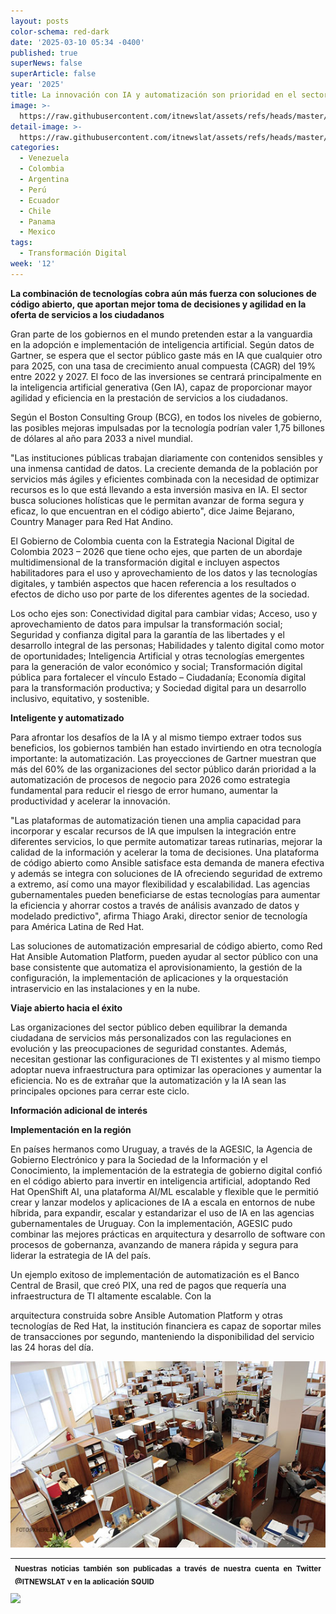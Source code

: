 ```yaml
---
layout: posts
color-schema: red-dark
date: '2025-03-10 05:34 -0400'
published: true
superNews: false
superArticle: false
year: '2025'
title: La innovación con IA y automatización son prioridad en el sector público
image: >-
  https://raw.githubusercontent.com/itnewslat/assets/refs/heads/master/img/540x320/oficina-p.jpg
detail-image: >-
  https://raw.githubusercontent.com/itnewslat/assets/refs/heads/master/img/1024x680/oficina-g.jpg
categories:
  - Venezuela
  - Colombia
  - Argentina
  - Perú
  - Ecuador
  - Chile
  - Panama
  - Mexico
tags:
  - Transformación Digital
week: '12'
---
```

**La combinación de tecnologías cobra aún más fuerza con soluciones de código abierto, que aportan mejor toma de decisiones y agilidad en la oferta de servicios a los ciudadanos**

Gran parte de los gobiernos en el mundo pretenden estar a la vanguardia en la adopción e implementación de inteligencia artificial. Según datos de Gartner, se espera que el sector público gaste más en IA que cualquier otro para 2025, con una tasa de crecimiento anual compuesta (CAGR) del 19% entre 2022 y 2027. El foco de las inversiones se centrará principalmente en la inteligencia artificial generativa (Gen IA), capaz de proporcionar mayor agilidad y eficiencia en la prestación de servicios a los ciudadanos.

Según el Boston Consulting Group (BCG), en todos los niveles de gobierno, las posibles mejoras impulsadas por la tecnología podrían valer 1,75 billones de dólares al año para 2033 a nivel mundial.

"Las instituciones públicas trabajan diariamente con contenidos sensibles y una inmensa cantidad de datos. La creciente demanda de la población por servicios más ágiles y eficientes combinada con la necesidad de optimizar recursos es lo que está llevando a esta inversión masiva en IA. El sector busca soluciones holísticas que le permitan avanzar de forma segura y eficaz, lo que encuentran en el código abierto", dice Jaime Bejarano, Country Manager para Red Hat Andino.

El Gobierno de Colombia cuenta con la Estrategia Nacional Digital de Colombia 2023 – 2026 que tiene ocho ejes, que parten de un abordaje multidimensional de la transformación digital e incluyen aspectos habilitadores para el uso y aprovechamiento de los datos y las tecnologías digitales, y también aspectos que hacen referencia a los resultados o efectos de dicho uso por parte de los diferentes agentes de la sociedad.

Los ocho ejes son: Conectividad digital para cambiar vidas; Acceso, uso y aprovechamiento de datos para impulsar la transformación social; Seguridad y confianza digital para la garantía de las libertades y el desarrollo integral de las personas; Habilidades y talento digital como motor de oportunidades; Inteligencia Artificial y otras tecnologías emergentes para la generación de valor económico y social; Transformación digital pública para fortalecer el vínculo Estado – Ciudadanía; Economía digital para la transformación productiva; y Sociedad digital para un desarrollo inclusivo, equitativo, y sostenible.

**Inteligente y automatizado**

Para afrontar los desafíos de la IA y al mismo tiempo extraer todos sus beneficios, los gobiernos también han estado invirtiendo en otra tecnología importante: la automatización. Las proyecciones de Gartner muestran que más del 60% de las organizaciones del sector público darán prioridad a la automatización de procesos de negocio para 2026 como estrategia fundamental para reducir el riesgo de error humano, aumentar la productividad y acelerar la innovación.

"Las plataformas de automatización tienen una amplia capacidad para incorporar y escalar recursos de IA que impulsen la integración entre diferentes servicios, lo que permite automatizar tareas rutinarias, mejorar la calidad de la información y acelerar la toma de decisiones. Una plataforma de código abierto como Ansible satisface esta demanda de manera efectiva y además se integra con soluciones de IA ofreciendo seguridad de extremo a extremo, así como una mayor flexibilidad y escalabilidad. Las agencias gubernamentales pueden beneficiarse de estas tecnologías para aumentar la eficiencia y ahorrar costos a través de análisis avanzado de datos y modelado predictivo", afirma Thiago Araki, director senior de tecnología para América Latina de Red Hat.

Las soluciones de automatización empresarial de código abierto, como Red Hat Ansible Automation Platform, pueden ayudar al sector público con una base consistente que automatiza el aprovisionamiento, la gestión de la configuración, la implementación de aplicaciones y la orquestación intraservicio en las instalaciones y en la nube.

**Viaje abierto hacia el éxito**

Las organizaciones del sector público deben equilibrar la demanda ciudadana de servicios más personalizados con las regulaciones en evolución y las preocupaciones de seguridad constantes. Además, necesitan gestionar las configuraciones de TI existentes y al mismo tiempo adoptar nueva infraestructura para optimizar las operaciones y aumentar la eficiencia. No es de extrañar que la automatización y la IA sean las principales opciones para cerrar este ciclo.

**Información adicional de interés**

**Implementación en la región**

En países hermanos como Uruguay, a través de la AGESIC, la Agencia de Gobierno Electrónico y para la Sociedad de la Información y el Conocimiento, la implementación de la estrategia de gobierno digital confió en el código abierto para invertir en inteligencia artificial, adoptando Red Hat OpenShift AI, una plataforma AI/ML escalable y flexible que le permitió crear y lanzar modelos y aplicaciones de IA a escala en entornos de nube híbrida, para expandir, escalar y estandarizar el uso de IA en las agencias gubernamentales de Uruguay. Con la implementación, AGESIC pudo combinar las mejores prácticas en arquitectura y desarrollo de software con procesos de gobernanza, avanzando de manera rápida y segura para liderar la estrategia de IA del país.

Un ejemplo exitoso de implementación de automatización es el Banco Central de Brasil, que creó PIX, una red de pagos que requería una infraestructura de TI altamente escalable. Con la

arquitectura construida sobre Ansible Automation Platform y otras tecnologías de Red Hat, la institución financiera es capaz de soportar miles de transacciones por segundo, manteniendo la disponibilidad del servicio las 24 horas del día.

![](https://raw.githubusercontent.com/itnewslat/assets/refs/heads/master/img/540x320/oficina-p.jpg)

<table style="height: 42px;" width="569">
<tbody>
<tr>
<td style="text-align: justify;"><sub><strong>Nuestras noticias también son publicadas a través de nuestra cuenta en Twitter <a href="https://twitter.com/itnewslat?lang=es">@ITNEWSLAT</a> y en la aplicación <a href="https://squidapp.co/en/">SQUID</a></strong></sub></td>
</tr>
</tbody>
</table>

<img src="https://tracker.metricool.com/c3po.jpg?hash=56f88a41e39ab42c063cc51676587a04"/>